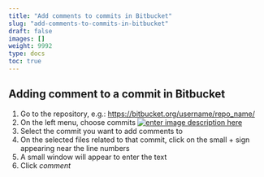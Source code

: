 ```yaml
---
title: "Add comments to commits in Bitbucket"
slug: "add-comments-to-commits-in-bitbucket"
draft: false
images: []
weight: 9992
type: docs
toc: true
---
```


## Adding comment to a commit in Bitbucket
 1. Go to the repository, e.g.: https://bitbucket.org/username/repo_name/
 2. On the left menu, choose commits [![enter image description here][1]][1]
 3. Select the commit you want to add comments to
 4. On the selected files related to that commit, click on the small + sign appearing near the line numbers
 5. A small window will appear to enter the text
 6. Click *comment*

  [1]: https://i.stack.imgur.com/kdaXg.png

